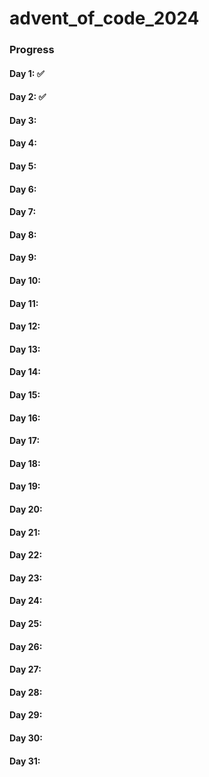 # advent_of_code_2024


### Progress
#### Day 1: ✅ 
#### Day 2: ✅
#### Day 3:
#### Day 4:
#### Day 5:
#### Day 6:
#### Day 7:
#### Day 8:
#### Day 9:
#### Day 10:
#### Day 11:
#### Day 12:
#### Day 13:
#### Day 14:
#### Day 15:
#### Day 16:
#### Day 17:
#### Day 18:
#### Day 19:
#### Day 20:
#### Day 21:
#### Day 22:
#### Day 23:
#### Day 24:
#### Day 25:
#### Day 26:
#### Day 27:
#### Day 28:
#### Day 29:
#### Day 30:
#### Day 31:
